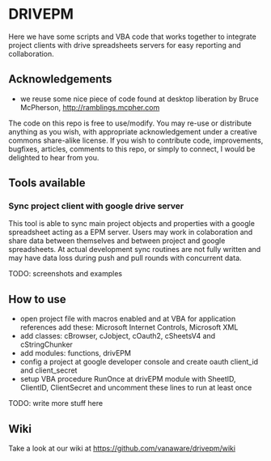 DRIVEPM
=======

Here we have some scripts and VBA code that works together to integrate project clients with drive spreadsheets servers for easy reporting and collaboration.

Acknowledgements
------ 

+ we reuse some nice piece of code found at desktop liberation by Bruce McPherson, http://ramblings.mcpher.com

The code on this repo is free to use/modify. You may re-use or distribute anything as you wish, with appropriate acknowledgement under a creative commons share-alike license.
If you wish to contribute code, improvements, bugfixes, articles, comments to this repo, or simply to connect, I would be delighted to hear from you.

Tools available
------ 


### Sync project client with google drive server ###

This tool is able to sync main project objects and properties with a google spreadsheet acting as a EPM server.
Users may work in colaboration and share data between themselves and between project and google spreadsheets.
At actual development sync routines are not fully written and may have data loss during push and pull rounds with concurrent data. 

TODO: screenshots and examples

How to use
------ 

+ open project file with macros enabled and at VBA for application references add these: Microsoft Internet Controls, Microsoft XML
+ add classes: cBrowser, cJobject, cOauth2, cSheetsV4 and cStringChunker
+ add modules: functions, drivEPM
+ config a project at google developer console and create oauth client_id and client_secret
+ setup VBA procedure RunOnce at drivEPM module with SheetID, ClientID, ClientSecret and uncomment these lines to run at least once

TODO: write more stuff here

Wiki
------ 
Take a look at our wiki at https://github.com/vanaware/drivepm/wiki
